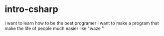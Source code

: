 # intro-csharp
i want to learn how  to be the best programer 
i want to make a program that make the life of people much easier like "waze " 
